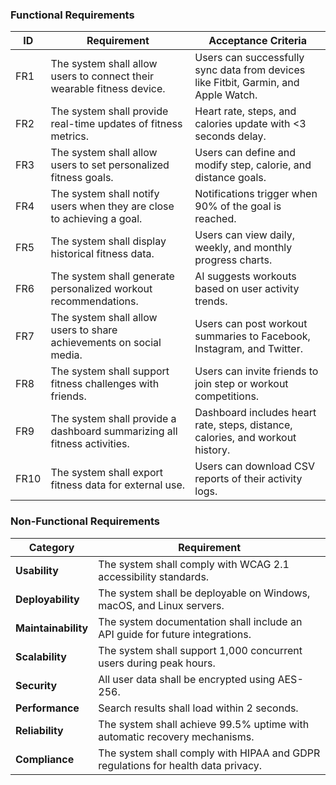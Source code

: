 
### Functional Requirements

| **ID** | **Requirement** | **Acceptance Criteria** |
|--------|---------------|------------------------|
| FR1 | The system shall allow users to connect their wearable fitness device. | Users can successfully sync data from devices like Fitbit, Garmin, and Apple Watch. |
| FR2 | The system shall provide real-time updates of fitness metrics. | Heart rate, steps, and calories update with <3 seconds delay. |
| FR3 | The system shall allow users to set personalized fitness goals. | Users can define and modify step, calorie, and distance goals. |
| FR4 | The system shall notify users when they are close to achieving a goal. | Notifications trigger when 90% of the goal is reached. |
| FR5 | The system shall display historical fitness data. | Users can view daily, weekly, and monthly progress charts. |
| FR6 | The system shall generate personalized workout recommendations. | AI suggests workouts based on user activity trends. |
| FR7 | The system shall allow users to share achievements on social media. | Users can post workout summaries to Facebook, Instagram, and Twitter. |
| FR8 | The system shall support fitness challenges with friends. | Users can invite friends to join step or workout competitions. |
| FR9 | The system shall provide a dashboard summarizing all fitness activities. | Dashboard includes heart rate, steps, distance, calories, and workout history. |
| FR10 | The system shall export fitness data for external use. | Users can download CSV reports of their activity logs. |


### Non-Functional Requirements

| **Category**     | **Requirement** |
|-----------------|--------------------------------------------------------------|
| **Usability**    | The system shall comply with WCAG 2.1 accessibility standards. |
| **Deployability** | The system shall be deployable on Windows, macOS, and Linux servers. |
| **Maintainability** | The system documentation shall include an API guide for future integrations. |
| **Scalability** | The system shall support 1,000 concurrent users during peak hours. |
| **Security** | All user data shall be encrypted using AES-256. |
| **Performance** | Search results shall load within 2 seconds. |
| **Reliability** | The system shall achieve 99.5% uptime with automatic recovery mechanisms. |
| **Compliance** | The system shall comply with HIPAA and GDPR regulations for health data privacy. |
